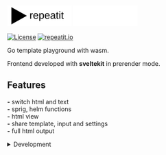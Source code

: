 ![repeatit](assets/logoR.svg#gh-light-mode-only)
![repeatit](assets/logoR_light.svg#gh-dark-mode-only)

[![License](https://img.shields.io/github/license/rytsh/repeatit?color=red&style=flat-square)](https://raw.githubusercontent.com/rytsh/repeatit/master/LICENSE)
[![repeatit.io](https://img.shields.io/badge/website-repeatit.io-blue?style=flat-square)](https://repeatit.io)

Go template playground with wasm.

Frontend developed with __sveltekit__ in prerender mode.

## Features

__-__ switch html and text  
__-__ sprig, helm functions  
__-__ html view  
__-__ share template, input and settings  
__-__ full html output  

<details><summary>Development</summary>

Build wasm file

```sh
make build
```

Run frontend

```sh
make build-front-install run
```

Make local test first and to try other things use `ngrok` like tools before tag new version.

Add new tag with starts `v[0-9]` to publish new version of website.

</details>
